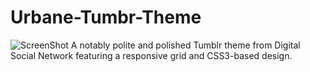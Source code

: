Urbane-Tumbr-Theme
==================

![ScreenShot](http://digisocialnet.com/content/01-blog/07-urbane-free-tumblr-theme/header.jpg)
A notably polite and polished Tumblr theme from Digital Social Network featuring a responsive grid and CSS3-based design.
